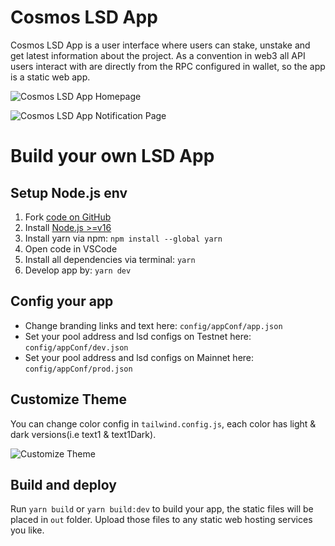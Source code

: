# Cosmos LSD App

Cosmos LSD App is a user interface where users can stake, unstake and get latest information about the project. As a convention in web3 all API users interact with are directly from the RPC configured in wallet, so the app is a static web app.

![Cosmos LSD App Homepage](/image/cosmos_lsd/app_homepage.png 'Cosmos LSD APP Homepage')

![Cosmos LSD App Notification Page](/image/cosmos_lsd/app_notification_page.png  'Cosmos LSD APP Notification Page')

# Build your own LSD App

## Setup Node.js env
1. Fork [code on GitHub](https://github.com/stafiprotocol/neutron-lsd-app)
1. Install [Node.js >=v16](https://nodejs.org/en/learn/getting-started/how-to-install-nodejs)
1. Install yarn via npm: `npm install --global yarn`
1. Open code in VSCode
1. Install all dependencies via terminal: `yarn`
1. Develop app by: `yarn dev`

## Config your app

- Change branding links and text here: `config/appConf/app.json`
- Set your pool address and lsd configs on Testnet here: `config/appConf/dev.json`
- Set your pool address and lsd configs on Mainnet here: `config/appConf/prod.json`

## Customize Theme

You can change color config in `tailwind.config.js`, each color has light & dark versions(i.e text1 & text1Dark).

![Customize Theme](/image/ethlsd/customize_theme.png "Customize Theme")

## Build and deploy

Run `yarn build` or `yarn build:dev` to build your app, the static files will be placed in `out` folder. Upload those files to any static web hosting services you like.
